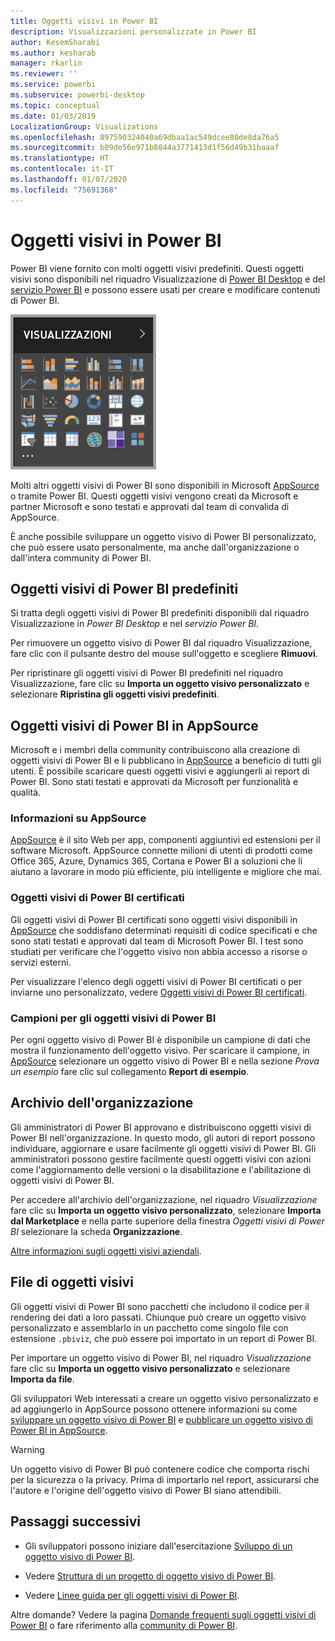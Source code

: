 ```yaml
---
title: Oggetti visivi in Power BI
description: Visualizzazioni personalizzate in Power BI
author: KesemSharabi
ms.author: kesharab
manager: rkarlin
ms.reviewer: ''
ms.service: powerbi
ms.subservice: powerbi-desktop
ms.topic: conceptual
ms.date: 01/03/2019
LocalizationGroup: Visualizations
ms.openlocfilehash: 897590324040a69dbaa1ac549dcee80de8da76a5
ms.sourcegitcommit: b09de56e971b8844a3771413d1f56d49b31baaaf
ms.translationtype: HT
ms.contentlocale: it-IT
ms.lasthandoff: 01/07/2020
ms.locfileid: "75691368"
---
```

# <a name="visuals-in-power-bi"></a>Oggetti visivi in Power BI

Power BI viene fornito con molti oggetti visivi predefiniti. Questi oggetti visivi sono disponibili nel riquadro Visualizzazione di [Power BI Desktop](https://powerbi.microsoft.com/desktop/) e del [servizio Power BI](https://app.powerbi.com) e possono essere usati per creare e modificare contenuti di Power BI.

![visualizzazioni](media/power-bi-custom-visuals/power-bi-visualizations.png)

Molti altri oggetti visivi di Power BI sono disponibili in Microsoft [AppSource](https://nam06.safelinks.protection.outlook.com/?url=https%3A%2F%2Fappsource.microsoft.com%2Fen-us%2Fmarketplace%2Fapps%3Fpage%3D1%26product%3Dpower-bi-visuals&data=02%7C01%7CKesem.Sharabi%40microsoft.com%7C6d9286afacb3468d4cde08d740b76694%7C72f988bf86f141af91ab2d7cd011db47%7C1%7C0%7C637049028749147718&sdata=igWm0e1vXdgGcbyvngQBrHQVAkahPnxPC1ZhUPntGI8%3D&reserved=0) o tramite Power BI. Questi oggetti visivi vengono creati da Microsoft e partner Microsoft e sono testati e approvati dal team di convalida di AppSource.

È anche possibile sviluppare un oggetto visivo di Power BI personalizzato, che può essere usato personalmente, ma anche dall'organizzazione o dall'intera community di Power BI.

## <a name="default-power-bi-visuals"></a>Oggetti visivi di Power BI predefiniti

Si tratta degli oggetti visivi di Power BI predefiniti disponibili dal riquadro Visualizzazione in *Power BI Desktop* e nel *servizio Power BI*.

Per rimuovere un oggetto visivo di Power BI dal riquadro Visualizzazione, fare clic con il pulsante destro del mouse sull'oggetto e scegliere **Rimuovi**.

Per ripristinare gli oggetti visivi di Power BI predefiniti nel riquadro Visualizzazione, fare clic su **Importa un oggetto visivo personalizzato** e selezionare **Ripristina gli oggetti visivi predefiniti**. 

## <a name="appsource-power-bi-visuals"></a>Oggetti visivi di Power BI in AppSource

Microsoft e i membri della community contribuiscono alla creazione di oggetti visivi di Power BI e li pubblicano in [AppSource](https://appsource.microsoft.com/marketplace/apps?product=power-bi-visuals) a beneficio di tutti gli utenti. È possibile scaricare questi oggetti visivi e aggiungerli ai report di Power BI. Sono stati testati e approvati da Microsoft per funzionalità e qualità.

### <a name="what-is-appsource"></a>Informazioni su AppSource

[AppSource](office-store.md) è il sito Web per app, componenti aggiuntivi ed estensioni per il software Microsoft. AppSource connette milioni di utenti di prodotti come Office 365, Azure, Dynamics 365, Cortana e Power BI a soluzioni che li aiutano a lavorare in modo più efficiente, più intelligente e migliore che mai.

### <a name="certified-power-bi-visuals"></a>Oggetti visivi di Power BI certificati

Gli oggetti visivi di Power BI certificati sono oggetti visivi disponibili in [AppSource](https://nam06.safelinks.protection.outlook.com/?url=https%3A%2F%2Fappsource.microsoft.com%2Fen-us%2Fmarketplace%2Fapps%3Fpage%3D1%26product%3Dpower-bi-visuals&data=02%7C01%7CKesem.Sharabi%40microsoft.com%7C6d9286afacb3468d4cde08d740b76694%7C72f988bf86f141af91ab2d7cd011db47%7C1%7C0%7C637049028749147718&sdata=igWm0e1vXdgGcbyvngQBrHQVAkahPnxPC1ZhUPntGI8%3D&reserved=0) che soddisfano determinati requisiti di codice specificati e che sono stati testati e approvati dal team di Microsoft Power BI. I test sono studiati per verificare che l'oggetto visivo non abbia accesso a risorse o servizi esterni.

Per visualizzare l'elenco degli oggetti visivi di Power BI certificati o per inviarne uno personalizzato, vedere [Oggetti visivi di Power BI certificati](power-bi-custom-visuals-certified.md).

### <a name="samples-for-power-bi-visuals"></a>Campioni per gli oggetti visivi di Power BI

Per ogni oggetto visivo di Power BI è disponibile un campione di dati che mostra il funzionamento dell'oggetto visivo. Per scaricare il campione, in [AppSource](https://nam06.safelinks.protection.outlook.com/?url=https%3A%2F%2Fappsource.microsoft.com%2Fen-us%2Fmarketplace%2Fapps%3Fpage%3D1%26product%3Dpower-bi-visuals&data=02%7C01%7CKesem.Sharabi%40microsoft.com%7C6d9286afacb3468d4cde08d740b76694%7C72f988bf86f141af91ab2d7cd011db47%7C1%7C0%7C637049028749147718&sdata=igWm0e1vXdgGcbyvngQBrHQVAkahPnxPC1ZhUPntGI8%3D&reserved=0) selezionare un oggetto visivo di Power BI e nella sezione *Prova un esempio* fare clic sul collegamento **Report di esempio**.

## <a name="organizational-store"></a>Archivio dell'organizzazione

Gli amministratori di Power BI approvano e distribuiscono oggetti visivi di Power BI nell'organizzazione. In questo modo, gli autori di report possono individuare, aggiornare e usare facilmente gli oggetti visivi di Power BI. Gli amministratori possono gestire facilmente questi oggetti visivi con azioni come l'aggiornamento delle versioni o la disabilitazione e l'abilitazione di oggetti visivi di Power BI.

Per accedere all'archivio dell'organizzazione, nel riquadro *Visualizzazione* fare clic su **Importa un oggetto visivo personalizzato**, selezionare **Importa dal Marketplace** e nella parte superiore della finestra *Oggetti visivi di Power BI* selezionare la scheda **Organizzazione**.

[Altre informazioni sugli oggetti visivi aziendali](power-bi-custom-visuals-organization.md).

## <a name="visual-files"></a>File di oggetti visivi

Gli oggetti visivi di Power BI sono pacchetti che includono il codice per il rendering dei dati a loro passati. Chiunque può creare un oggetto visivo personalizzato e assemblarlo in un pacchetto come singolo file con estensione `.pbiviz`, che può essere poi importato in un report di Power BI.

Per importare un oggetto visivo di Power BI, nel riquadro *Visualizzazione* fare clic su **Importa un oggetto visivo personalizzato** e selezionare **Importa da file**.

Gli sviluppatori Web interessati a creare un oggetto visivo personalizzato e ad aggiungerlo in AppSource possono ottenere informazioni su come [sviluppare un oggetto visivo di Power BI](visuals/custom-visual-develop-tutorial.md) e [pubblicare un oggetto visivo di Power BI in AppSource](office-store.md).

> [!WARNING]
> Un oggetto visivo di Power BI può contenere codice che comporta rischi per la sicurezza o la privacy. Prima di importarlo nel report, assicurarsi che l'autore e l'origine dell'oggetto visivo di Power BI siano attendibili.

## <a name="next-steps"></a>Passaggi successivi

* Gli sviluppatori possono iniziare dall'esercitazione [Sviluppo di un oggetto visivo di Power BI](./visuals/custom-visual-develop-tutorial.md).

* Vedere [Struttura di un progetto di oggetto visivo di Power BI](./visuals/visual-project-structure.md).

* Vedere [Linee guida per gli oggetti visivi di Power BI](guidelines-powerbi-visuals.md).

Altre domande? Vedere la pagina [Domande frequenti sugli oggetti visivi di Power BI](power-bi-custom-visuals-faq.md) o fare riferimento alla [community di Power BI](http://community.powerbi.com/).